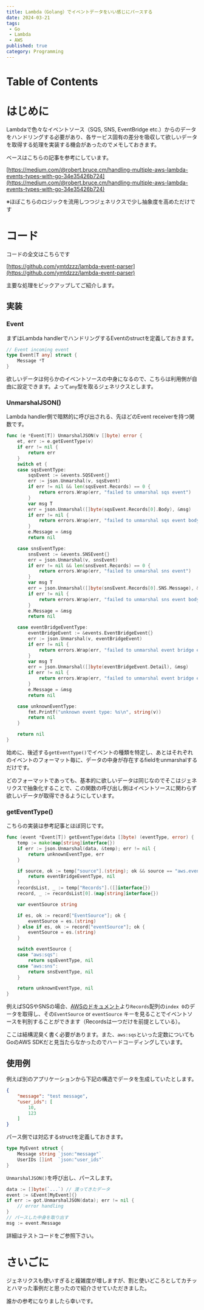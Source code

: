 ```yaml
---
title: Lambda（Golang）でイベントデータをいい感じにパースする
date: 2024-03-21
tags:
 - Go
 - Lambda
 - AWS
published: true
category: Programming
---
```


# Table of Contents


# はじめに


Lambdaで色々なイベントソース（SQS, SNS, EventBridge etc.）からのデータをハンドリングする必要があり、各サービス固有の差分を吸収して欲しいデータを取得する処理を実装する機会があったのでメモしておきます。


ベースはこちらの記事を参考にしています。


[https://medium.com/@robert.bruce.cm/handling-multiple-aws-lambda-events-types-with-go-34e35426b724](https://medium.com/@robert.bruce.cm/handling-multiple-aws-lambda-events-types-with-go-34e35426b724)


※ほぼこちらのロジックを流用しつつジェネリクスで少し抽象度を高めただけです


# コード


コードの全文はこちらです


[https://github.com/ymtdzzz/lambda-event-parser](https://github.com/ymtdzzz/lambda-event-parser)


主要な処理をピックアップしてご紹介します。


## 実装


### Event


まずはLambda handlerでハンドリングするEventのstructを定義しておきます。


```go
// Event incoming event
type Event[T any] struct {
	Message *T
}
```


欲しいデータは何らかのイベントソースの中身になるので、こちらは利用側が自由に設定できます。よって`any`型を取るジェネリクスとします。


### UnmarshalJSON()


Lambda handler側で暗黙的に呼び出される、先ほどのEvent receiverを持つ関数です。


```go
func (e *Event[T]) UnmarshalJSON(v []byte) error {
	et, err := e.getEventType(v)
	if err != nil {
		return err
	}
	switch et {
	case sqsEventType:
		sqsEvent := &events.SQSEvent{}
		err := json.Unmarshal(v, sqsEvent)
		if err != nil && len(sqsEvent.Records) == 0 {
			return errors.Wrap(err, "failed to unmarshal sqs event")
		}
		var msg T
		err = json.Unmarshal([]byte(sqsEvent.Records[0].Body), &msg)
		if err != nil {
			return errors.Wrap(err, "failed to unmarshal sqs event body")
		}
		e.Message = &msg
		return nil

	case snsEventType:
		snsEvent := &events.SNSEvent{}
		err = json.Unmarshal(v, snsEvent)
		if err != nil && len(snsEvent.Records) == 0 {
			return errors.Wrap(err, "failed to unmarshal sns event")
		}
		var msg T
		err = json.Unmarshal([]byte(snsEvent.Records[0].SNS.Message), &msg)
		if err != nil {
			return errors.Wrap(err, "failed to unmarshal sns event body")
		}
		e.Message = &msg
		return nil

	case eventBridgeEventType:
		eventBridgeEvent := &events.EventBridgeEvent{}
		err := json.Unmarshal(v, eventBridgeEvent)
		if err != nil {
			return errors.Wrap(err, "failed to unmarshal event bridge event")
		}
		var msg T
		err = json.Unmarshal([]byte(eventBridgeEvent.Detail), &msg)
		if err != nil {
			return errors.Wrap(err, "failed to unmarshal event bridge event body")
		}
		e.Message = &msg
		return nil

	case unknownEventType:
		fmt.Printf("unknown event type: %s\n", string(v))
		return nil
	}

	return nil
}
```


始めに、後述する`getEventType()`でイベントの種類を特定し、あとはそれぞれのイベントのフォーマット毎に、データの中身が存在するfieldをunmarshalするだけです。


どのフォーマットであっても、基本的に欲しいデータは同じなのでそこはジェネリクスで抽象化することで、この関数の呼び出し側はイベントソースに関わらず欲しいデータが取得できるようにしています。


### getEventType()


こちらの実装は参考記事とほぼ同じです。


```go
func (event *Event[T]) getEventType(data []byte) (eventType, error) {
	temp := make(map[string]interface{})
	if err := json.Unmarshal(data, &temp); err != nil {
		return unknownEventType, err
	}

	if source, ok := temp["source"].(string); ok && source == "aws.events" {
		return eventBridgeEventType, nil
	}
	recordsList, _ := temp["Records"].([]interface{})
	record, _ := recordsList[0].(map[string]interface{})

	var eventSource string

	if es, ok := record["EventSource"]; ok {
		eventSource = es.(string)
	} else if es, ok := record["eventSource"]; ok {
		eventSource = es.(string)
	}

	switch eventSource {
	case "aws:sqs":
		return sqsEventType, nil
	case "aws:sns":
		return snsEventType, nil
	}

	return unknownEventType, nil
}
```


例えばSQSやSNSの場合、[AWSのドキュメント](https://docs.aws.amazon.com/ja_jp/lambda/latest/dg/with-sqs.html#example-standard-queue-message-event)より`Records`配列の`index 0`のデータを取得し、その`EventSource` or `eventSource` キーを見ることでイベントソースを判別することができます（Recordsは一つだけを前提としている）。


ここは結構泥臭く書く必要があります。また、`aws:sqs`といった定数についてもGoのAWS SDKだと見当たらなかったのでハードコーディングしています。


## 使用例


例えば別のアプリケーションから下記の構造でデータを生成していたとします。


```json
{
    "message": "test message",
    "user_ids": [
        10,
        123
    ]
}
```


パース側では対応するstructを定義しておきます。


```go
type MyEvent struct {
	Message string `json:"message"`
	UserIDs []int  `json:"user_ids"`
}
```


`UnmarshalJSON()`を呼び出し、パースします。


```go
data := []byte(`...`) // 渡ってきたデータ
event := &Event[MyEvent]{}
if err := got.UnmarshalJSON(data); err != nil {
	// error handling
}
// パースした中身を取り出す
msg := event.Message
```


詳細はテストコードをご参照下さい。


# さいごに


ジェネリクスも使いすぎると複雑度が増しますが、割と使いどころとしてカチッとハマった事例だと思ったので紹介させていただきました。


誰かの参考になりましたら幸いです。

